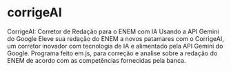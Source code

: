 # corrigeAI
CorrigeAI: Corretor de Redação para o ENEM com IA Usando a API Gemini do Google Eleve sua redação do ENEM a novos patamares com o CorrigeAI, um corretor inovador com tecnologia de IA e alimentado pela API Gemini do Google.  Programa feito em js, para correção e analise sobre a redação do ENEM de acordo com as competências fornecidas pela banca.
